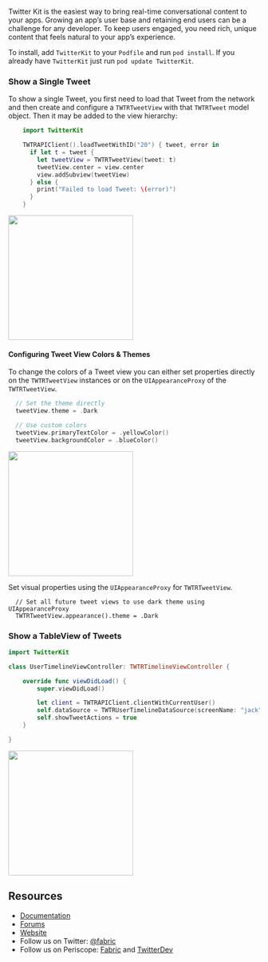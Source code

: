 Twitter Kit is the easiest way to bring real-time conversational content to your apps. Growing an app’s user base and retaining end users can be a challenge for any developer. To keep users engaged, you need rich, unique content that feels natural to your app’s experience.

To install, add `TwitterKit` to your `Podfile` and run `pod install`. If you already have `TwitterKit` just run `pod update TwitterKit`.

### Show a Single Tweet

To show a single Tweet, you first need to load that Tweet from the network and then create and configure a `TWTRTweetView` with that `TWTRTweet` model object. Then it may be added to the view hierarchy:

```swift
    import TwitterKit

    TWTRAPIClient().loadTweetWithID("20") { tweet, error in
      if let t = tweet {
        let tweetView = TWTRTweetView(tweet: t)
        tweetView.center = view.center
        view.addSubview(tweetView)
      } else {
        print("Failed to load Tweet: \(error)")
      }
    }
```

<img src="https://dev.twitter.com/_images/search_timeline.png" width="250"/>


#### Configuring Tweet View Colors & Themes
To change the colors of a Tweet view you can either set properties directly on the `TWTRTweetView` instances or on the `UIAppearanceProxy` of the `TWTRTweetView`.

```swift
  // Set the theme directly
  tweetView.theme = .Dark

  // Use custom colors
  tweetView.primaryTextColor = .yellowColor()
  tweetView.backgroundColor = .blueColor()
```

<img src="https://docs.fabric.io/apple/_images/show_tweet_themed.png" width="250"/>



Set visual properties using the `UIAppearanceProxy` for `TWTRTweetView`.

```
  // Set all future tweet views to use dark theme using UIAppearanceProxy
  TWTRTweetView.appearance().theme = .Dark
```

### Show a TableView of Tweets

```swift
import TwitterKit

class UserTimelineViewController: TWTRTimelineViewController {

    override func viewDidLoad() {
        super.viewDidLoad()

        let client = TWTRAPIClient.clientWithCurrentUser()
        self.dataSource = TWTRUserTimelineDataSource(screenName: "jack", APIClient: client)
        self.showTweetActions = true
    }

}
```

<img src="https://docs.fabric.io/apple/_images/list_timeline.png" width="250"/>


## Resources		

 * [Documentation](https://docs.fabric.io/apple/twitter/overview.html)		
 * [Forums](https://twittercommunity.com/c/fabric/twitter)		
 * [Website](https://docs.fabric.io/apple/twitter/overview.html)		
 * Follow us on Twitter: [@fabric](https://twitter.com/fabric)		
 * Follow us on Periscope: [Fabric](https://periscope.tv/fabric) and [TwitterDev](https://periscope.tv/twitterdev)
